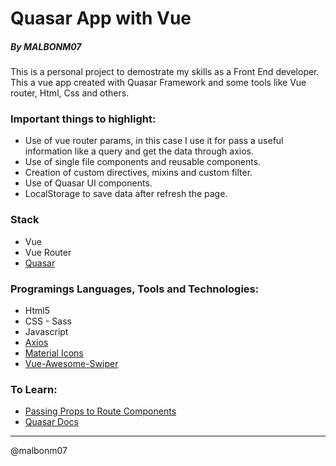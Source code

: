 # Quasar App with Vue

##### By MALBONM07

This is a personal project to demostrate my skills as a Front End developer. This a vue app created with Quasar Framework and some tools like Vue router, Html, Css and others.

### Important things to highlight:

- Use of vue router params, in this case I use it for pass a useful information like a query and get the data through axios.
- Use of single file components and reusable components.
- Creation of custom directives, mixins and custom filter.
- Use of Quasar UI components.
- LocalStorage to save data after refresh the page.

### Stack

* Vue
* Vue Router
* [Quasar](https://quasar.dev/)

### Programings Languages, Tools and Technologies:

* Html5
* CSS - Sass
* Javascript
* [Axios](https://github.com/axios/axios)
* [Material Icons](https://material.io/resources/icons/)
* [Vue-Awesome-Swiper](https://github.com/surmon-china/vue-awesome-swiper)

### To Learn:

* [Passing Props to Route Components](https://router.vuejs.org/guide/essentials/passing-props.html)
* [Quasar Docs](https://quasar.dev/start/pick-quasar-flavour)

---
@malbonm07



